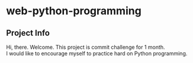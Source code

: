 # web-python-programming
## Project Info
Hi, there. Welcome. This project is commit challenge for 1 month. <br>
I would like to encourage myself to practice hard on Python programming. 
